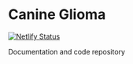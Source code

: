 # Canine Glioma

[![Netlify Status](https://api.netlify.com/api/v1/badges/d876e730-e6a6-40e1-bbbd-50c8b215c429/deploy-status)](https://app.netlify.com/sites/canineglioma/deploys)

Documentation and code repository


